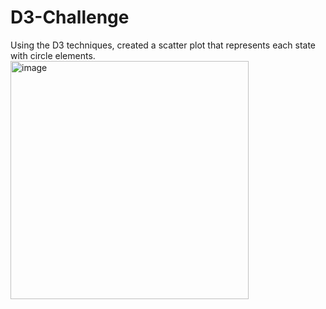 # D3-Challenge
Using the D3 techniques, created a scatter plot that represents each state with circle elements. 
<img width="381" alt="image" src="https://user-images.githubusercontent.com/87106205/173416044-d0241fe2-fcd1-4082-9510-929195882bc2.png">
